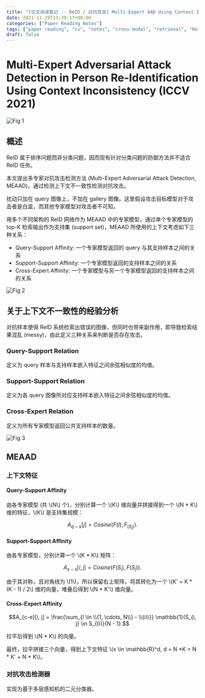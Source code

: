 ```yaml
---
title: "[论文阅读笔记 -- ReID / 对抗攻击] Multi-Expert AAD Using Context Inconsistency (ICCV 2021)"
date: 2021-11-29T13:39:17+08:00
categories: ["Paper Reading Notes"]
tags: ["paper reading", "cv", "notes", "cross-modal", "retrieval", "ReID", "adversarial", "adversarial samples"]
draft: false
---
```


#  Multi-Expert Adversarial Attack Detection in Person Re-Identification Using Context Inconsistency (ICCV 2021)

![Fig 1](/images/2021/PRN130/1.png)

## 概述

ReID 属于排序问题而非分类问题，因而现有针对分类问题的防御方法并不适合 ReID 任务。  

本文提出多专家对抗攻击检测方法 (Multi-Expert Adversarial Attack Detection, MEAAD)，通过检测上下文不一致性检测对抗攻击。  

扰动只加在 query 图像上，不加在 gallery 图像。这里假设攻击目标模型对于攻击者是白盒，而其他专家模型对攻击者不可知。

用多个不同架构的 ReID 网络作为 MEAAD 中的专家模型，通过单个专家模型的 top-K 检索输出作为支持集 (support set)，MEAAD 所使用的上下文考虑如下三种关系：    

+ Query-Support Affinity: 一个专家模型返回的 query 与其支持样本之间的关系
+ Support-Support Affinity: 一个专家模型返回的支持样本之间的关系
+ Cross-Expert Affinity: 一个专家模型与另一个专家模型返回的支持样本之间的关系

![Fig 2](/images/2021/PRN130/2.png)

## 关于上下文不一致性的经验分析

对抗样本使得 ReID 系统检索出错误的图像，但同时也带来副作用，即导致检索结果混乱 (messy)，由此定义三种关系来判断是否存在攻击。  

### Query-Support Relation

定义为 query 样本与支持样本嵌入特征之间余弦相似度的均值。

### Support-Support Relation

定义为各 query 图像所对应支持样本嵌入特征之间余弦相似度的均值。  

### Cross-Expert Relation

定义为所有专家模型返回公共支持样本的数量。  

![Fig 3](/images/2021/PRN130/3.png)

## MEAAD

### 上下文特征

#### Query-Support Affinity

由各专家模型 (共 \\(N\\) 个)，分别计算一个 \\(K\\) 维向量并拼接得到一个 \\(N \* K\\) 维的特征，\\(K\\) 是支持集规模：  

$$A_{q-s}[j] = Cosine(F(I), F_(S_{j})).$$  

#### Support-Support Affinity

由各专家模型，分别计算一个 \\(K \* K\\) 矩阵：  

$$A_{s-s}[i, j] = Cosine(F(S_{i}), F(S_{j})).$$  

由于其对称，且对角线为 \\(1\\)，所以保留右上矩阵，将其转化为一个 \\(K' = K \* (K - 1) / 2\\) 维的向量，堆叠后得到 \\(N \* K'\\) 维向量。  

#### Cross-Expert Affinity

$$A_{c-e}[i, j] = \frac{\sum_{l \in \\{1, \cdots, N\\} - \\{i\\}} \mathbb{1}(S_{i, j} \in S_{l})}{N - 1}.$$

拉平后得到 \\(N \* K\\) 的向量。  

最终，拉平拼接三个向量，得到上下文特征 \\(x \in \mathbb{R}^d, d = N \*K + N \* K' + N \* K\\)。 

### 对抗攻击检测器

实现为基于多层感知机的二元分类器。  
